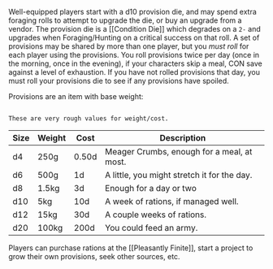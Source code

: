 Well-equipped players start with a d10 provision die, and may spend extra foraging rolls to attempt to upgrade the die, or buy an upgrade from a vendor. The provision die is a [[Condition Die]] which degrades on a `2-` and upgrades when Foraging/Hunting on a critical success on that roll. A set of provisions may be shared by more than one player, but you _must roll_ for each player using the provisions. You roll provisions twice per day (once in the morning, once in the evening), if your characters skip a meal, CON save against a level of exhaustion. If you have not rolled provisions that day, you must roll your provisions die to see if any provisions have spoiled.

Provisions are an item with base weight:

```ad-warning

These are very rough values for weight/cost.

```

| Size | Weight | Cost  | Description                                 |
| ---- | ------ | ----- | ------------------------------------------- |
| d4   | 250g   | 0.50d | Meager Crumbs, enough for a meal, at most.  |
| d6   | 500g   | 1d    | A little, you might stretch it for the day. |
| d8   | 1.5kg  | 3d    | Enough for a day or two                     |
| d10  | 5kg    | 10d   | A week of rations, if managed well.         |
| d12  | 15kg   | 30d   | A couple weeks of rations.                  |
| d20  | 100kg  | 200d  | You could feed an army.                     |

Players can purchase rations at the [[Pleasantly Finite]], start a project to grow their own provisions, seek other sources, etc.